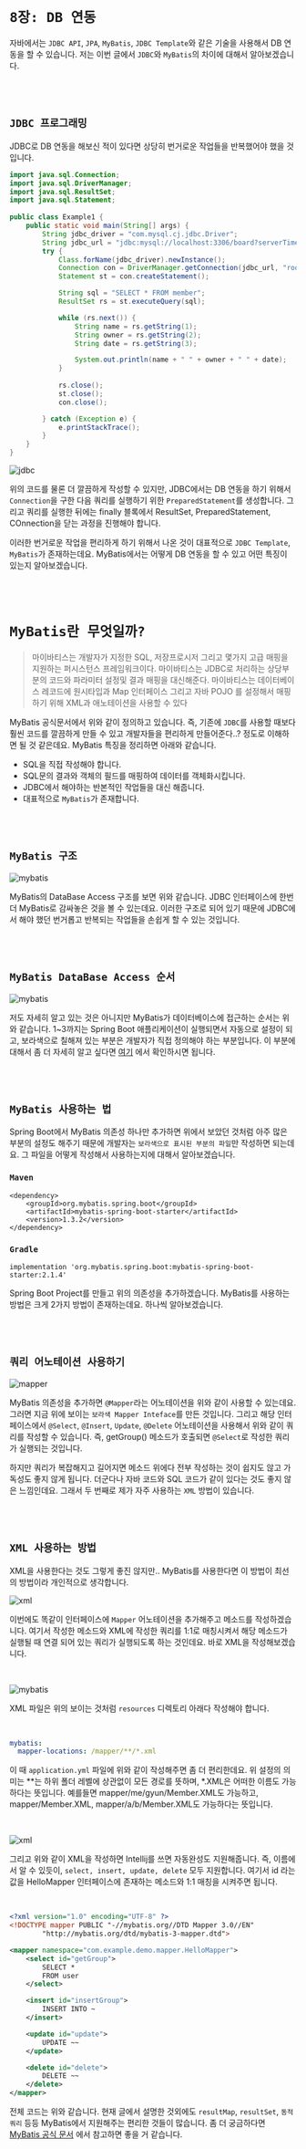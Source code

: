 # `8장: DB 연동`

자바에서는 `JDBC API`, `JPA`, `MyBatis`, `JDBC Template`와 같은 기술을 사용해서 DB 연동을 할 수 있습니다. 저는 이번 글에서 `JDBC`와 `MyBatis`의 차이에 대해서 알아보겠습니다.

<br> <br>

## `JDBC 프로그래밍`

JDBC로 DB 연동을 해보신 적이 있다면 상당히 번거로운 작업들을 반복했어야 했을 것입니다.

```java
import java.sql.Connection;
import java.sql.DriverManager;
import java.sql.ResultSet;
import java.sql.Statement;
 
public class Example1 {
    public static void main(String[] args) {
        String jdbc_driver = "com.mysql.cj.jdbc.Driver";
        String jdbc_url = "jdbc:mysql://localhost:3306/board?serverTimezone=UTC";
        try {
            Class.forName(jdbc_driver).newInstance();
            Connection con = DriverManager.getConnection(jdbc_url, "root", "root");
            Statement st = con.createStatement();

            String sql = "SELECT * FROM member";
            ResultSet rs = st.executeQuery(sql);

            while (rs.next()) {
                String name = rs.getString(1);
                String owner = rs.getString(2);
                String date = rs.getString(3);

                System.out.println(name + " " + owner + " " + date);
            }
            
            rs.close();
            st.close();
            con.close();

        } catch (Exception e) {
            e.printStackTrace();
        }
    }
}
```

![jdbc](https://camo.githubusercontent.com/22cc73fd713e82efc6c910eff7c53e4edcbd2de8e11cde64bf03de70e5f339cd/68747470733a2f2f696d67312e6461756d63646e2e6e65742f7468756d622f523132383078302f3f73636f64653d6d746973746f72793226666e616d653d6874747073253341253246253246626c6f672e6b616b616f63646e2e6e6574253246646e2532464f764869322532466274714469624c644c6570253246524c4762626d5669526b7964346a6b66444b6b477731253246696d672e706e67)

위의 코드를 물론 더 깔끔하게 작성할 수 있지만, JDBC에서는 DB 연동을 하기 위해서 `Connection`을 구한 다음 쿼리를 실행하기 위한 `PreparedStatement`를 생성합니다. 그리고 쿼리를 실행한 뒤에는 finally 블록에서 ResultSet, PreparedStatement, COnnection을 닫는 과정을 진행해야 합니다.

이러한 번거로운 작업을 편리하게 하기 위해서 나온 것이 대표적으로 `JDBC Template`, `MyBatis`가 존재하는데요. MyBatis에서는 어떻게 DB 연동을 할 수 있고 어떤 특징이 있는지 알아보겠습니다.

<br> <br>

# `MyBatis란 무엇일까?`

> 마이바티스는 개발자가 지정한 SQL, 저장프로시저 그리고 몇가지 고급 매핑을 지원하는 퍼시스턴스 프레임워크이다.
> 마이바티스는 JDBC로 처리하는 상당부분의 코드와 파라미터 설정및 결과 매핑을 대신해준다.
> 마이바티스는 데이터베이스 레코드에 원시타입과 Map 인터페이스 그리고 자바 POJO 를 설정해서 매핑하기 위해 XML과 애노테이션을 사용할 수 있다

MyBatis 공식문서에서 위와 같이 정의하고 있습니다. 즉, 기존에 `JDBC`를 사용할 때보다 훨씬 코드를 깔끔하게 만들 수 있고 개발자들을 편리하게 만들어준다..? 정도로 이해하면 될 것 같은데요. MyBatis 특징을 정리하면 아래와 같습니다.

- SQL을 직접 작성해야 합니다.
- SQL문의 결과와 객체의 필드를 매핑하여 데이터를 객체화시킵니다.
- JDBC에서 해야하는 반본적인 작업들을 대신 해줍니다.
- 대표적으로 `MyBatis`가 존재합니다.

<br> <br>

## `MyBatis 구조`

![mybatis](https://img1.daumcdn.net/thumb/R1280x0/?scode=mtistory2&fname=https%3A%2F%2Ft1.daumcdn.net%2Fcfile%2Ftistory%2F999CFA505BBB65D32C)

MyBatis의 DataBase Access 구조를 보면 위와 같습니다. JDBC 인터페이스에 한번 더 MyBatis로 감싸놓은 것을 볼 수 있는데요. 이러한 구조로 되어 있기 때문에 JDBC에서 해야 했던 번거롭고 반복되는 작업들을 손쉽게 할 수 있는 것입니다.

<br> <br>

## `MyBatis DataBase Access 순서`

![mybatis](https://img1.daumcdn.net/thumb/R1280x0/?scode=mtistory2&fname=https%3A%2F%2Ft1.daumcdn.net%2Fcfile%2Ftistory%2F998B674B5BBB668C20)

저도 자세히 알고 있는 것은 아니지만 MyBatis가 데이터베이스에 접근하는 순서는 위와 같습니다. 1~3까지는 Spring Boot 애플리케이션이 실행되면서 자동으로 설정이 되고, 보라색으로 칠해져 있는 부분은 개발자가 직접 정의해야 하는 부분입니다. 이 부분에 대해서 좀 더 자세히 알고 싶다면 [여기](https://khj93.tistory.com/entry/MyBatis-MyBatis%EB%9E%80-%EA%B0%9C%EB%85%90-%EB%B0%8F-%ED%95%B5%EC%8B%AC-%EC%A0%95%EB%A6%AC) 에서 확인하시면 됩니다.

<br> <br>

## `MyBatis 사용하는 법`

Spring Boot에서 MyBatis 의존성 하나만 추가하면 위에서 보았던 것처럼 아주 많은 부분의 설정도 해주기 때문에 개발자는 `보라색으로 표시된 부분의 파일`만 작성하면 되는데요. 그 파일을 어떻게 작성해서 사용하는지에 대해서 알아보겠습니다.

### `Maven`

```
<dependency>
    <groupId>org.mybatis.spring.boot</groupId>
    <artifactId>mybatis-spring-boot-starter</artifactId>
    <version>1.3.2</version>
</dependency>
```

### `Gradle`

```
implementation 'org.mybatis.spring.boot:mybatis-spring-boot-starter:2.1.4'
```

Spring Boot Project를 만들고 위의 의존성을 추가하겠습니다. MyBatis를 사용하는 방법은 크게 2가지 방법이 존재하는데요. 하나씩 알아보겠습니다.

<br> <br>

## `쿼리 어노테이션 사용하기`

![mapper](https://user-images.githubusercontent.com/45676906/119588523-f50b2c80-be0b-11eb-8514-2db4a84e95d1.png)

MyBatis 의존성을 추가하면 `@Mapper`라는 어노테이션을 위와 같이 사용할 수 있는데요. 그러면 지금 위에 보이는 `보라색 Mapper Inteface`를 만든 것입니다. 그리고 해당 인터페이스에서 `@Select`, `@Insert`, `Update`, `@Delete` 어노테이션을 사용해서 위와 같이 쿼리를 작성할 수 있습니다. 즉, getGroup() 메소드가 호출되면 `@Select`로 작성한 쿼리가 실행되는 것입니다.

하지만 쿼리가 복잡해지고 길어지면 메소드 위에다 전부 작성하는 것이 쉽지도 않고 가독성도 좋지 않게 됩니다. 더군다나 자바 코드와 SQL 코드가 같이 있다는 것도 좋지 않은 느낌인데요. 그래서 두 번째로 제가 자주 사용하는 `XML` 방법이 있습니다.

<br> <br>

## `XML 사용하는 방법`

XML을 사용한다는 것도 그렇게 좋진 않지만.. MyBatis를 사용한다면 이 방법이 최선의 방법이라 개인적으로 생각합니다.

![xml](https://user-images.githubusercontent.com/45676906/119589110-1caec480-be0d-11eb-8f11-ab8d3dd589ab.png)

이번에도 똑같이 인터페이스에 `Mapper` 어노테이션을 추가해주고 메소드를 작성하겠습니다. 여기서 작성한 메소드와 XML에 작성한 쿼리를 1:1로 매칭시켜서 해당 메소드가 실행될 때 연결 되어 있는 쿼리가 실행되도록 하는 것인데요. 바로 XML을 작성해보겠습니다.

<br>

![mybatis](https://user-images.githubusercontent.com/45676906/119589237-5b447f00-be0d-11eb-9315-4d554755934d.png)

XML 파일은 위의 보이는 것처럼 `resources` 디렉토리 아래다 작성해야 합니다.

<br>

```yml
mybatis:
  mapper-locations: /mapper/**/*.xml
```

이 때 `application.yml` 파일에 위와 같이 작성해주면 좀 더 편리한데요. 위 설정의 의미는  **는 하위 폴더 레벨에 상관없이 모든 경로를 뜻하며, *.XML은 어떠한 이름도 가능하다는 뜻입니다. 예를들면 mapper/me/gyun/Member.XML도 가능하고, mapper/Member.XML, mapper/a/b/Member.XML도 가능하다는 뜻입니다.

<br>

![xml](https://user-images.githubusercontent.com/45676906/119589548-fccbd080-be0d-11eb-94de-c4bf288f5441.png)

그리고 위와 같이 XML을 작성하면 Intellij를 쓰면 자동완성도 지원해줍니다. 즉, 이름에서 알 수 있듯이, `select, insert, update, delete` 모두 지원합니다. 여기서 id 라는 값을 HelloMapper 인터페이스에 존재하는 메소드와 1:1 매칭을 시켜주면 됩니다.

<br>

```xml
<?xml version="1.0" encoding="UTF-8" ?>
<!DOCTYPE mapper PUBLIC "-//mybatis.org//DTD Mapper 3.0//EN"
        "http://mybatis.org/dtd/mybatis-3-mapper.dtd">

<mapper namespace="com.example.demo.mapper.HelloMapper">
    <select id="getGroup">
        SELECT *
        FROM user
    </select>

    <insert id="insertGroup">
        INSERT INTO ~
    </insert>

    <update id="update">
        UPDATE ~~
    </update>

    <delete id="delete">
        DELETE ~~
    </delete>
</mapper>
```

전체 코드는 위와 같습니다. 현재 글에서 설명한 것외에도 `resultMap`, `resultSet`, `동적 쿼리` 등등 MyBatis에서 지원해주는 편리한 것들이 많습니다. 좀 더 궁금하다면 [MyBatis 공식 문서](https://mybatis.org/mybatis-3/ko/sqlmap-xml.html) 에서 참고하면 좋을 거 같습니다. 